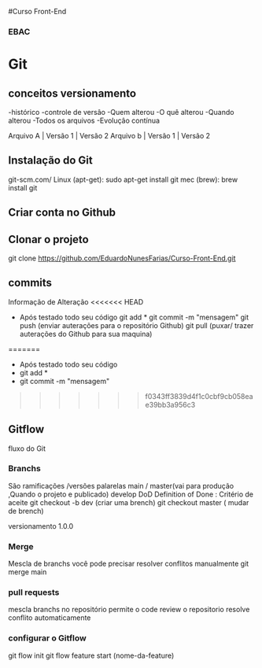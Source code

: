 #Curso Front-End
### EBAC
# Git
## conceitos versionamento
 -histórico
 -controle de versâo
 -Quem alterou
 -O quê alterou
 -Quando alterou
 -Todos os arquivos
 -Evoluçâo contínua


 Arquivo A | Versão 1 | Versão 2
 Arquivo b | Versão 1 | Versão 2
 
 ## Instalação do Git
 git-scm.com/
 Linux (apt-get): sudo apt-get install git
 mec (brew): brew install git 
 ## Criar conta no Github

 ## Clonar o projeto
 git clone https://github.com/EduardoNunesFarias/Curso-Front-End.git
 


 ## commits
 Informação de Alteração
<<<<<<< HEAD
 - Após testado todo seu código 
   git add *
   git commit -m "mensagem"
   git push (enviar auterações para o repositório Github)
   git pull (puxar/ trazer auterações do Github para sua maquina)


=======
 - Após testado todo seu código
 - git add *
 - git commit -m "mensagem"
>>>>>>> f0343ff3839d4f1c0cbf9cb058eae39bb3a956c3

 ## Gitflow
 fluxo do Git
 
 ### Branchs
 São ramificações /versões palarelas
 main / master(vai para produção ,Quando o projeto e publicado)
 develop
 DoD Definition of Done : Critério de aceite
 git checkout -b dev (criar uma brench)
 git checkout master ( mudar de brench)

 versionamento 1.0.0
 ### Merge
 Mescla de branchs
 você pode precisar resolver conflitos manualmente
 git merge main

 ### pull requests
 mescla branchs no repositório
 permite o code review
 o repositorio resolve conflito automaticamente
 ### configurar o Gitflow
 git flow init
 git flow feature start (nome-da-feature)

